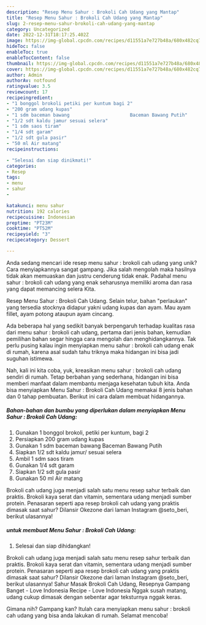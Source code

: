```yaml
---
description: "Resep Menu Sahur : Brokoli Cah Udang yang Mantap"
title: "Resep Menu Sahur : Brokoli Cah Udang yang Mantap"
slug: 2-resep-menu-sahur-brokoli-cah-udang-yang-mantap
category: Uncategorized
date: 2022-12-31T18:17:25.402Z
image: https://img-global.cpcdn.com/recipes/d11551a7e727b48a/680x482cq70/menu-sahur-brokoli-cah-udang-foto-resep-utama.jpg
hideToc: false
enableToc: true
enableTocContent: false
thumbnail: https://img-global.cpcdn.com/recipes/d11551a7e727b48a/680x482cq70/menu-sahur-brokoli-cah-udang-foto-resep-utama.jpg
cover: https://img-global.cpcdn.com/recipes/d11551a7e727b48a/680x482cq70/menu-sahur-brokoli-cah-udang-foto-resep-utama.jpg
author: Admin
authorAv: notfound
ratingvalue: 3.5
reviewcount: 17
recipeingredient:
- "1 bonggol brokoli petiki per kuntum bagi 2"
- "200 gram udang kupas"
- "1 sdm baceman bawang                      Baceman Bawang Putih"
- "1/2 sdt kaldu jamur sesuai selera"
- "1 sdm saos tiram"
- "1/4 sdt garam"
- "1/2 sdt gula pasir"
- "50 ml Air matang"
recipeinstructions:

- "Selesai dan siap dinikmati!"
categories:
- Resep
tags:
- menu
- sahur
- 

katakunci: menu sahur  
nutrition: 192 calories
recipecuisine: Indonesian
preptime: "PT23M"
cooktime: "PT52M"
recipeyield: "3"
recipecategory: Dessert

---
```





Anda sedang mencari ide resep menu sahur : brokoli cah udang yang unik? Cara menyiapkannya sangat gampang. Jika salah mengolah maka hasilnya tidak akan memuaskan dan justru cenderung tidak enak. Padahal menu sahur : brokoli cah udang yang enak seharusnya memiliki aroma dan rasa yang dapat memancing selera Kita.





Resep Menu Sahur : Brokoli Cah Udang. Selain telur, bahan &#34;perlaukan&#34; yang tersedia stocknya didapur yakni udang kupas dan ayam. Mau ayam fillet, ayam potong ataupun ayam cincang.

Ada beberapa hal yang sedikit banyak berpengaruh terhadap kualitas rasa dari menu sahur : brokoli cah udang, pertama dari jenis bahan, kemudian pemilihan bahan segar hingga cara mengolah dan menghidangkannya. Tak perlu pusing kalau ingin menyiapkan menu sahur : brokoli cah udang enak di rumah, karena asal sudah tahu triknya maka hidangan ini bisa jadi suguhan istimewa.






Nah, kali ini kita coba, yuk, kreasikan menu sahur : brokoli cah udang sendiri di rumah. Tetap berbahan yang sederhana, hidangan ini bisa memberi manfaat dalam membantu menjaga kesehatan tubuh kita. Anda bisa menyiapkan Menu Sahur : Brokoli Cah Udang memakai 8 jenis bahan dan 0 tahap pembuatan. Berikut ini cara dalam membuat hidangannya.

<!--inarticleads1-->

##### Bahan-bahan dan bumbu yang diperlukan dalam menyiapkan Menu Sahur : Brokoli Cah Udang:

1. Gunakan 1 bonggol brokoli, petiki per kuntum, bagi 2
1. Persiapkan 200 gram udang kupas
1. Gunakan 1 sdm baceman bawang                      Baceman Bawang Putih
1. Siapkan 1/2 sdt kaldu jamur/ sesuai selera
1. Ambil 1 sdm saos tiram
1. Gunakan 1/4 sdt garam
1. Siapkan 1/2 sdt gula pasir
1. Gunakan 50 ml Air matang


Brokoli cah udang juga menjadi salah satu menu resep sahur terbaik dan praktis. Brokoli kaya serat dan vitamin, sementara udang menjadi sumber protein. Penasaran seperti apa resep brokoli cah udang yang praktis dimasak saat sahur? Dilansir Okezone dari laman Instagram @seto_beri, berikut ulasannya! 

<!--inarticleads2-->

#####  untuk membuat Menu Sahur : Brokoli Cah Udang:


1. Selesai dan siap dihidangkan!

Brokoli cah udang juga menjadi salah satu menu resep sahur terbaik dan praktis. Brokoli kaya serat dan vitamin, sementara udang menjadi sumber protein. Penasaran seperti apa resep brokoli cah udang yang praktis dimasak saat sahur? Dilansir Okezone dari laman Instagram @seto_beri, berikut ulasannya! Sahur Masak Brokoli Cah Udang, Resepnya Gampang Banget - Love Indonesia Recipe - Love Indonesia Nggak susah matang, udang cukup dimasak dengan sebentar agar teksturnya nggak keras. 

Gimana nih? Gampang kan? Itulah cara menyiapkan menu sahur : brokoli cah udang yang bisa anda lakukan di rumah. Selamat mencoba!
